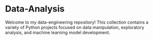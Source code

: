 # Data-Analysis
Welcome to my data-engineering repository! This collection contains a variety of Python projects focused on data manipulation, exploratory analysis, and machine learning model development.

